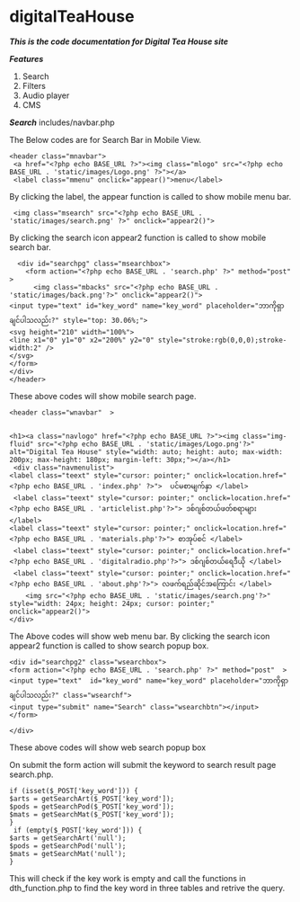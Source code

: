 # digitalTeaHouse

***This is the code documentation for Digital Tea House site***

***Features***

1. Search
2. Filters
3. Audio player
4. CMS

***Search***
includes/navbar.php 

The Below codes are for Search Bar in Mobile View. 

    <header class="mnavbar">
     <a href="<?php echo BASE_URL ?>"><img class="mlogo" src="<?php echo BASE_URL . 'static/images/Logo.png' ?>"></a>
     <label class="mmenu" onclick="appear()">menu</label>
  
  By clicking the label, the appear function is called to show mobile menu bar.
  
     <img class="msearch" src="<?php echo BASE_URL . 'static/images/search.png' ?>" onclick="appear2()">
  
  By clicking the search icon appear2 function is called to show mobile search bar.
 


      <div id="searchpg" class="msearchbox">
        <form action="<?php echo BASE_URL . 'search.php' ?>" method="post"  >
          <img class="mbacks" src="<?php echo BASE_URL . 'static/images/back.png'?>" onclick="appear2()">
    <input type="text" id="key_word" name="key_word" placeholder="ဘာကိုရှာချင်ပါသလည်း?" style="top: 30.06%;">
    <svg height="210" width="100%">
    <line x1="0" y1="0" x2="200%" y2="0" style="stroke:rgb(0,0,0);stroke-width:2" />
    </svg>
    </form>
    </div>
    </header>
 
 These above codes will show mobile search page.
 
    <header class="wnavbar"  >


    <h1><a class="navlogo" href="<?php echo BASE_URL ?>"><img class="img-fluid" src="<?php echo BASE_URL . 'static/images/Logo.png'?>" alt="Digital Tea House" style="width: auto; height: auto; max-width: 200px; max-height: 180px; margin-left: 30px;"></a></h1>
     <div class="navmenulist"> 
    <label class="teext" style="cursor: pointer;" onclick=location.href="<?php echo BASE_URL . 'index.php' ?>">  ပင်မစာမျက်နှာ </label>
     <label class="teext" style="cursor: pointer;" onclick=location.href="<?php echo BASE_URL . 'articlelist.php'?>"> ဒစ်ဂျစ်တယ်ဖတ်စရာများ </label>
    <label class="teext" style="cursor: pointer;" onclick=location.href="<?php echo BASE_URL . 'materials.php'?>"> စာအုပ်စင် </label>
     <label class="teext" style="cursor: pointer;" onclick=location.href="<?php echo BASE_URL . 'digitalradio.php'?>"> ဒစ်ဂျစ်တယ်ရေဒီယို </label>
     <label class="teext" style="cursor: pointer;" onclick=location.href="<?php echo BASE_URL . 'about.php'?>"> လဖက်ရည်ဆိုင်အကြောင်း </label>
        <img src="<?php echo BASE_URL . 'static/images/search.png'?>" style="width: 24px; height: 24px; cursor: pointer;" onclick="appear2()">
    </div>
    
     
     
  
   
</header>

The Above codes will show web menu bar. By clicking the search icon appear2 function is called to show search popup box.
 
 
 
    <div id="searchpg2" class="wsearchbox"> 
    <form action="<?php echo BASE_URL . 'search.php' ?>" method="post"  >
    <input type="text"  id="key_word" name="key_word" placeholder="ဘာကိုရှာချင်ပါသလည်း?" class="wsearchf">
    <input type="submit" name="Search" class="wsearchbtn"></input>
    </form>
  
    </div>  

These above codes will show web search popup box

On submit the form action will submit the keyword to search result page search.php.
      
    if (isset($_POST['key_word'])) {
    $arts = getSearchArt($_POST['key_word']);
    $pods = getSearchPod($_POST['key_word']);
    $mats = getSearchMat($_POST['key_word']);
    }
     if (empty($_POST['key_word'])) {
  	$arts = getSearchArt('null');
    $pods = getSearchPod('null');
    $mats = getSearchMat('null');
    }
    
   This will check if  the key work is empty and call the functions in dth_function.php to find the key word in three tables and retrive the query. 
    




